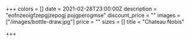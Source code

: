 +++
colors = []
date = 2021-02-28T23:00:00Z
description = "eofnzeoigfzepgjzepogj pojgperogmse"
discount_price = ""
images = ["/images/bottle-draw.jpg"]
price = ""
sizes = []
title = "Chateau Nobis"

+++
